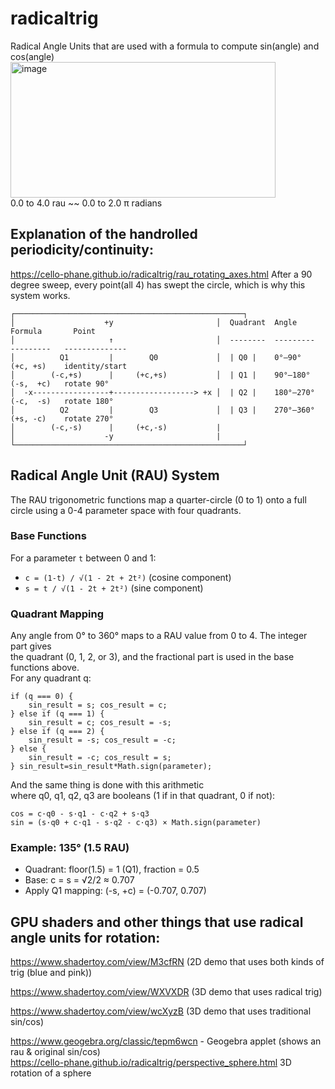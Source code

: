 # radicaltrig
Radical Angle Units that are used with a formula to compute sin(angle) and cos(angle)  
<img width="424" height="217" alt="image" src="https://github.com/user-attachments/assets/bfd17458-9a9a-40ed-b22f-305bd0e7a4f8" />  
0.0 to 4.0 rau ~~ 0.0 to 2.0 π radians  

## Explanation of the handrolled periodicity/continuity:
https://cello-phane.github.io/radicaltrig/rau_rotating_axes.html
After a 90 degree sweep, every point(all 4) has swept the circle, which is why this system works.
```
┌───────────────────────────────────────────────────┐
│                    +y                       │  Quadrant  Angle       Formula       Point
│                     ↑                       │  --------  ---------   ---------   --------------
│          Q1         |        Q0             │  | Q0 |    0°–90°      (+c, +s)    identity/start  
│        (-c,+s)      |     (+c,+s)           │  | Q1 |    90°–180°    (-s,  +c)   rotate 90°  
│  -x-----------------+------------------> +x │  | Q2 |    180°–270°   (-c,  -s)   rotate 180°  
│          Q2         |        Q3             │  | Q3 |    270°–360°   (+s, -c)    rotate 270°  
│        (-c,-s)      |     (+c,-s)           |
│                    -y                       |
└───────────────────────────────────────────────────┘
```
## Radical Angle Unit (RAU) System
The RAU trigonometric functions map a quarter-circle (0 to 1) onto a full  
circle using a 0-4 parameter space with four quadrants.

### Base Functions
For a parameter `t` between 0 and 1:
- `c = (1-t) / √(1 - 2t + 2t²)` (cosine component)
- `s = t / √(1 - 2t + 2t²)` (sine component)

### Quadrant Mapping
Any angle from 0° to 360° maps to a RAU value from 0 to 4. The integer part gives  
the quadrant (0, 1, 2, or 3), and the fractional part is used in the base functions above.  
For any quadrant q:
```
if (q === 0) {
    sin_result = s; cos_result = c;
} else if (q === 1) {
    sin_result = c; cos_result = -s;
} else if (q === 2) {
    sin_result = -s; cos_result = -c;
} else {
    sin_result = -c; cos_result = s;
} sin_result=sin_result*Math.sign(parameter);
```
And the same thing is done with this arithmetic  
where q0, q1, q2, q3 are booleans (1 if in that quadrant, 0 if not):
```
cos = c·q0 - s·q1 - c·q2 + s·q3
sin = (s·q0 + c·q1 - s·q2 - c·q3) × Math.sign(parameter)
```  
### Example: 135° (1.5 RAU)
- Quadrant: floor(1.5) = 1 (Q1), fraction = 0.5
- Base: c = s = √2/2 ≈ 0.707
- Apply Q1 mapping: (-s, +c) = (-0.707, 0.707)

## GPU shaders and other things that use radical angle units for rotation:

https://www.shadertoy.com/view/M3cfRN (2D demo that uses both kinds of trig (blue and pink))

https://www.shadertoy.com/view/WXVXDR (3D demo that uses radical trig)  

https://www.shadertoy.com/view/wcXyzB (3D demo that uses traditional sin/cos)

https://www.geogebra.org/classic/tepm6wcn - Geogebra applet (shows an rau & original sin/cos)  
https://cello-phane.github.io/radicaltrig/perspective_sphere.html 3D rotation of a sphere
